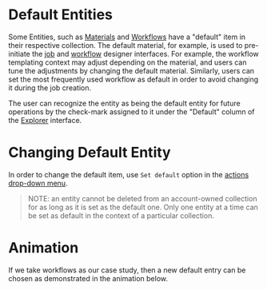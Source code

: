 # Default Entities

Some Entities, such as [Materials](/materials/overview.md) and [Workflows](/workflows/overview.md) have a "default" item in their respective collection. The default material, for example, is used to pre-initiate the [job](/jobs-designer/overview.md) and [workflow](/workflow-designer/general-overview.md) designer interfaces. For example, the workflow templating context may adjust depending on the material, and users can tune the adjustments by changing the default material. Similarly, users can set the most frequently used workflow as default in order to avoid changing it during the job creation.

The user can recognize the entity as being the default entity for future operations by the check-mark assigned to it under the "Default" column of the [Explorer](../ui/explorer.md) interface.

# Changing Default Entity

In order to change the default item, use `Set default` option <i class="zmdi zmdi-star-outline zmdi-hc-border"></i> in the [actions drop-down menu](/entities-general/ui/explorer.md#actions-dropdown). 

> NOTE: an entity cannot be deleted from an account-owned collection for as long as it is set as the default one. Only one entity at a time can be set as default in the context of a particular collection.

# Animation

If we take workflows as our case study, then a new default entry can be chosen as demonstrated in the animation below.

<img data-gifffer="/images/setting-default.gif" />
